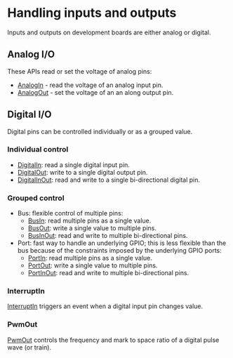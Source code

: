 # Handling inputs and outputs

Inputs and outputs on development boards are either analog or digital.

## Analog I/O

These APIs read or set the voltage of analog pins:

* [AnalogIn](AnalogIn.md) - read the voltage of an analog input pin.
* [AnalogOut](AnalogOut.md) - set the voltage of an an along output pin.

## Digital I/O

Digital pins can be controlled individually or as a grouped value.

### Individual control

* [DigitalIn](DigitalIn.md): read a single digital input pin.
* [DigitalOut](DigitalOut.md): write to a single digital output pin.
* [DigitalInOut](DigitalInOut.md): read and write to a single bi-directional digital pin.

### Grouped control

* Bus: flexible control of multiple pins:
	* [BusIn](BusIn.md): read multiple pins as a single value.
	* [BusOut](BusOut.md): write a single value to multiple pins.
	* [BusInOut](BusInOut.md): read and write to multiple bi-directional pins.
* Port: fast way to handle an underlying GPIO; this is less flexible than the bus because of the constraints imposed by the underlying GPIO ports:
	* [PortIn](PortIn.md): read multiple pins as a single value.
	* [PortOut](PortOut.md): write a single value to multiple pins.
	* [PortInOut](PortInOut.md): read and write to multiple bi-directional pins.

### InterruptIn

[InterruptIn](InterruptIn.md) triggers an event when a digital input pin changes value.

### PwmOut

[PwmOut](PwmOut.md) controls the frequency and mark to space ratio of a digital pulse wave (or train).
